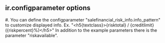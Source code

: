 ## ir.configparameter options

#\. You can define the configparameter
"salefinancial_risk_info.info_pattern" to customize displayed info. Ex.
"\<h5{textclass}\>{risktotal} / {creditlimit} ({riskpercent}%)\</h5\>"
In addition to the example parameters there is the parameter
"riskavailable".
